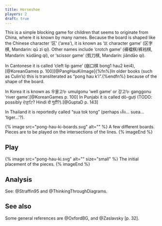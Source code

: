 ```yaml
---
title: Horseshoe
players: 2
draft: true
---
```


This is a simple blocking game for children that seems to originate from China, where it is
known by many names. Because the board is shaped like the Chinese character
‘<span lang="zh">区</span>’ (‘area’), it is known as ‘<code>区</code> character
game’ (<span lang="zh">区字棋</span>, Mandarin: <span lang="zh-Latn">qū zì
qí</span>). Other names include ‘crotch game’ (<span lang="zh-Hant">褲襠棋</span>/<span lang="zh-Hans">裤裆棋</span>,
Mandarin: <span lang="zh-Latn">kùdāng qí</span>), or ‘scissor game’ (<span lang="zh">剪刀棋</span>,
Mandarin: <span lang="zh-Latn">jiǎndāo qí</span>). 

In Cantonese it is called ‘cleft lip game’ (<span lang="yue">崩口棋</span> <span
lang="yue-Latn">bong1 hau2 kei4</span>),[@KoreanGames p.
100][@PangHauKiImage]{%fn%}In older books (such as Culin’s) this is
transliterated as “pong hau k’i”.{%endfn%} because of the shape of the board.

In Korea it is known as <span lang="ko">우물고누</span> <span
lang="ko-Latn">umulgonu</span> ‘well game’ or <span lang="ko">강고누</span>
<span lang="ko-Latn">ganggonu</span> ‘river game’.[@KoreanGames p. 100] In
Punjabi it is called <span lang="pa-Latn">dō-guṭi</span> (TODO: possibly
<span lang="pa">ਦੋਗੁਟਿ</span>? Hindi <span language="hi">दो गुटी</span>?).[@GuptaD p. 143]

In Thailand it is reportedly called “sua tok tong” (perhaps <span
lang="th">เสือ…</span> <span lang="th-Latn">suea…</span> ‘tiger…’?).

{% image src="pong-hau-ki-boards.svg" alt="" %}
A few different boards. Pieces are to be played on the intersections of the lines.
{% imageEnd %}


## Play

{% image src="pong-hau-ki.svg" alt="" size="small" %}
The initial placement of the pieces.
{% imageEnd %}

## Analysis

See: @Straffin95 and @ThinkingThroughDiagrams.

## See also

Some general references are @OxfordBG, and @Zaslavsky [p. 32].
